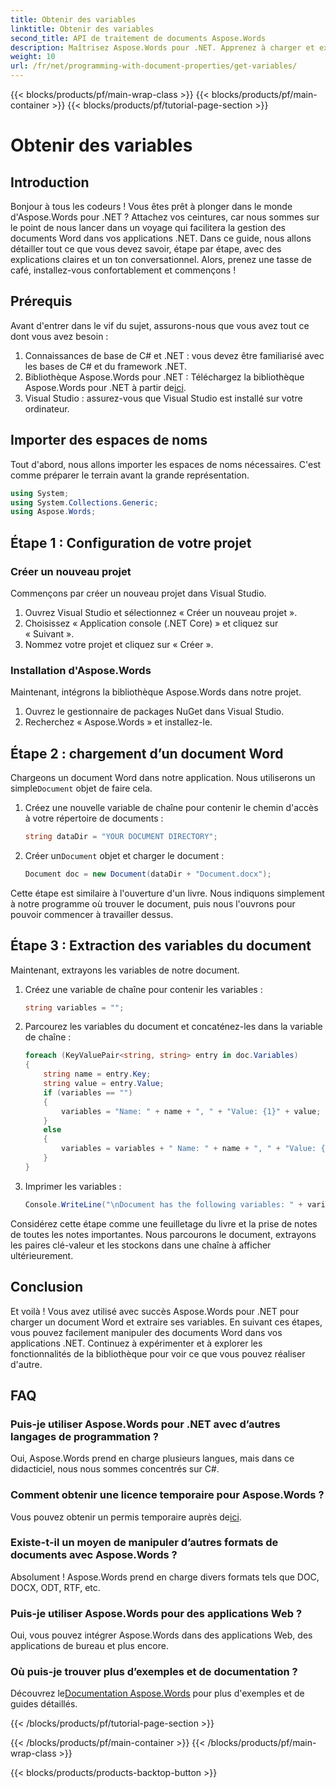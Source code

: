 ```yaml
---
title: Obtenir des variables
linktitle: Obtenir des variables
second_title: API de traitement de documents Aspose.Words
description: Maîtrisez Aspose.Words pour .NET. Apprenez à charger et extraire des variables à partir de documents Word avec ce guide étape par étape.
weight: 10
url: /fr/net/programming-with-document-properties/get-variables/
---
```


{{< blocks/products/pf/main-wrap-class >}}
{{< blocks/products/pf/main-container >}}
{{< blocks/products/pf/tutorial-page-section >}}

# Obtenir des variables

## Introduction

Bonjour à tous les codeurs ! Vous êtes prêt à plonger dans le monde d'Aspose.Words pour .NET ? Attachez vos ceintures, car nous sommes sur le point de nous lancer dans un voyage qui facilitera la gestion des documents Word dans vos applications .NET. Dans ce guide, nous allons détailler tout ce que vous devez savoir, étape par étape, avec des explications claires et un ton conversationnel. Alors, prenez une tasse de café, installez-vous confortablement et commençons !

## Prérequis

Avant d'entrer dans le vif du sujet, assurons-nous que vous avez tout ce dont vous avez besoin :

1. Connaissances de base de C# et .NET : vous devez être familiarisé avec les bases de C# et du framework .NET.
2.  Bibliothèque Aspose.Words pour .NET : Téléchargez la bibliothèque Aspose.Words pour .NET à partir de[ici](https://releases.aspose.com/words/net/).
3. Visual Studio : assurez-vous que Visual Studio est installé sur votre ordinateur.

## Importer des espaces de noms

Tout d'abord, nous allons importer les espaces de noms nécessaires. C'est comme préparer le terrain avant la grande représentation.

```csharp
using System;
using System.Collections.Generic;
using Aspose.Words;
```

## Étape 1 : Configuration de votre projet

### Créer un nouveau projet

Commençons par créer un nouveau projet dans Visual Studio.

1. Ouvrez Visual Studio et sélectionnez « Créer un nouveau projet ».
2. Choisissez « Application console (.NET Core) » et cliquez sur « Suivant ».
3. Nommez votre projet et cliquez sur « Créer ».

### Installation d'Aspose.Words

Maintenant, intégrons la bibliothèque Aspose.Words dans notre projet.

1. Ouvrez le gestionnaire de packages NuGet dans Visual Studio.
2. Recherchez « Aspose.Words » et installez-le.

## Étape 2 : chargement d’un document Word

 Chargeons un document Word dans notre application. Nous utiliserons un simple`Document` objet de faire cela.

1. Créez une nouvelle variable de chaîne pour contenir le chemin d'accès à votre répertoire de documents :
    ```csharp
    string dataDir = "YOUR DOCUMENT DIRECTORY";
    ```

2.  Créer un`Document` objet et charger le document :
    ```csharp
    Document doc = new Document(dataDir + "Document.docx");
    ```

Cette étape est similaire à l'ouverture d'un livre. Nous indiquons simplement à notre programme où trouver le document, puis nous l'ouvrons pour pouvoir commencer à travailler dessus.

## Étape 3 : Extraction des variables du document

Maintenant, extrayons les variables de notre document.

1. Créez une variable de chaîne pour contenir les variables :
    ```csharp
    string variables = "";
    ```

2. Parcourez les variables du document et concaténez-les dans la variable de chaîne :
    ```csharp
    foreach (KeyValuePair<string, string> entry in doc.Variables)
    {
        string name = entry.Key;
        string value = entry.Value;
        if (variables == "")
        {
            variables = "Name: " + name + ", " + "Value: {1}" + value;
        }
        else
        {
            variables = variables + " Name: " + name + ", " + "Value: {1}" + value;
        }
    }
    ```

3. Imprimer les variables :
    ```csharp
    Console.WriteLine("\nDocument has the following variables: " + variables);
    ```


Considérez cette étape comme une feuilletage du livre et la prise de notes de toutes les notes importantes. Nous parcourons le document, extrayons les paires clé-valeur et les stockons dans une chaîne à afficher ultérieurement.

## Conclusion

Et voilà ! Vous avez utilisé avec succès Aspose.Words pour .NET pour charger un document Word et extraire ses variables. En suivant ces étapes, vous pouvez facilement manipuler des documents Word dans vos applications .NET. Continuez à expérimenter et à explorer les fonctionnalités de la bibliothèque pour voir ce que vous pouvez réaliser d'autre.

## FAQ

### Puis-je utiliser Aspose.Words pour .NET avec d’autres langages de programmation ?
Oui, Aspose.Words prend en charge plusieurs langues, mais dans ce didacticiel, nous nous sommes concentrés sur C#.

### Comment obtenir une licence temporaire pour Aspose.Words ?
 Vous pouvez obtenir un permis temporaire auprès de[ici](https://purchase.aspose.com/temporary-license/).

### Existe-t-il un moyen de manipuler d’autres formats de documents avec Aspose.Words ?
Absolument ! Aspose.Words prend en charge divers formats tels que DOC, DOCX, ODT, RTF, etc.

### Puis-je utiliser Aspose.Words pour des applications Web ?
Oui, vous pouvez intégrer Aspose.Words dans des applications Web, des applications de bureau et plus encore.

### Où puis-je trouver plus d’exemples et de documentation ?
 Découvrez le[Documentation Aspose.Words](https://reference.aspose.com/words/net/) pour plus d'exemples et de guides détaillés.

{{< /blocks/products/pf/tutorial-page-section >}}

{{< /blocks/products/pf/main-container >}}
{{< /blocks/products/pf/main-wrap-class >}}

{{< blocks/products/products-backtop-button >}}
